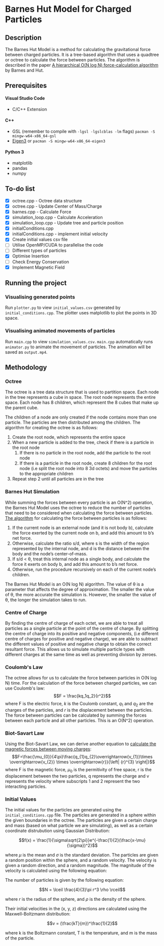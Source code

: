 # Barnes Hut Model for Charged Particles

## Description
The Barnes Hut Model is a method for calculating the gravitational force between charged particles. It is a tree-based algorithm that uses a quadtree or octree to calculate the force between particles. The algorithm is described in the paper [A hierarchical O(N log N) force-calculation algorithm](https://www.doi.org/10.1038/324446a0) by Barnes and Hut.

## Prerequisites
#### Visual Studio Code
  - C/C++ Extension
#### C++
  - GSL (remember to compile with `-lgsl -lgslcblas -lm` flags) `pacman -S mingw-w64-x86_64-gsl`
  - [Eigen3](https://eigen.tuxfamily.org/index.php?title=Main_Page) or `pacman -S mingw-w64-x86_64-eigen3`
#### Python 3
  - matplotlib
  - pandas
  - numpy

## To-do list

- [x] octree.cpp - Octree data structure
- [x] octree.cpp - Update Center of Mass/Charge
- [x] barnes.cpp - Calculate Force
- [x] simulation_loop.cpp - Calculate Acceleration
- [x] simulation_loop.cpp - Update tree and particle position
- [x] initialConditions.cpp
- [x] initialConditions.cpp - implement initial velocity
- [x] Create initial values csv file
- [ ] Utilise OpenMP/CUDA to parallelise the code
- [ ] Different types of particles
- [x] Optimise Insertion
- [ ] Check Energy Conservation
- [x] Implement Magnetic Field

## Running the project
### Visualising generated points
Run `plotter.py` to view `initial_values.csv` generated by `initial_conditions.cpp`. The plotter uses matplotlib to plot the points in 3D space.

### Visualising animated movements of particles
Run `main.cpp` to view `simulation_values.csv`. `main.cpp` automatically runs `animator.py` to animate the movement of particles. The animation will be saved as `output.mp4`.

## Methodology

### Octree
The octree is a tree data structure that is used to partition space. Each node in the tree represents a cube in space. The root node represents the entire space. Each node has 8 children, which represent the 8 cubes that make up the parent cube. 

The children of a node are only created if the node contains more than one particle. The particles are then distributed among the children. The algorithm for creating the octree is as follows:

1. Create the root node, which represents the entire space
2. When a new particle is added to the tree, check if there is a particle in the root node
   1. If there is no particle in the root node, add the particle to the root node
   2. If there is a particle in the root node, create 8 children for the root node (i.e split the root node into 8 3d octets) and move the particles to the appropriate children
3. Repeat step 2 until all particles are in the tree

### Barnes Hut Simulation
While summing the forces between every particle is an O(N^2) operation, the Barnes Hut Model uses the octree to reduce the number of particles that need to be considered when calculating the force between particles. [The algorithm](http://arborjs.org/docs/barnes-hut) for calculating the force between particles is as follows:
1. If the current node is an external node (and it is not body b), calculate the force exerted by the current node on b, and add this amount to b’s net force.
2. Otherwise, calculate the ratio s/d, where s is the width of the region represented by the internal node, and d is the distance between the body and the node’s center-of-mass. 
3. If s/d < θ, treat this internal node as a single body, and calculate the force it exerts on body b, and add this amount to b’s net force.
4. Otherwise, run the procedure recursively on each of the current node’s children.

The Barnes Hut Model is an O(N log N) algorithm. The value of θ is a parameter that affects the degree of approximation. The smaller the value of θ, the more accurate the simulation is. However, the smaller the value of θ, the longer the simulation takes to run.

### Centre of Charge

By finding the centre of charge of each octet, we are able to treat all particles as a single particle at the point of the centre of charge. By splitting the centre of charge into its positive and negative components, (i.e different centre of charges for positive and negative charge), we are able to subtract the different values of positive and negative charge to obtain the correct resultant force. This allows us to simulate multiple particle types with different charges at the same time as well as preventing division by zeroes.

### Coulomb's Law

The octree allows for us to calculate the force between particles in O(N log N) time. For the calculation of the force between charged particles, we can use Coulomb's law:
$$F = \frac{kq_1q_2}{r^2}$$
where F is the electric force, $k$ is the Coulomb constant, $q_1$ and $q_2$ are the charges of the particles, and $r$ is the displacement between the particles. The force between particles can be calculated by summing the forces between each particle and all other particles. This is an O(N^2) operation.

### Biot-Savart Law

Using the Biot-Savart Law, we can derive another equation to [calculate the magnetic forces between moving charges](https://www.phys.unsw.edu.au/einsteinlight/jw/module2_FEB.htm):
$$F=\frac{\mu_{0}}{4\pi}\frac{q_{1}q_{2}\overrightarrow{v_{1}}\times \overrightarrow{v_{2}} \times \overrightarrow{r}}{\left| {r}^{3} \right|}$$
where F is the magnetic force, $\mu_{0}$ is the permitivity of free space, r is the displacement between the two particles, q represents the charge and v represents the velocity where subscripts 1 and 2 represent the two interacting particles.

### Initial Values
The initial values for the particles are generated using the `initial_conditions.cpp` file. The particles are generated in a sphere within the given boundaries in the octree. The particles are given a certain charge and mass (based on what particle we are simulating), as well as a certain coordinate distrubution using Gaussian Distribution:

$$f(x) = \frac{1}{\sigma\sqrt{2\pi}}e^{-\frac{1}{2}(\frac{x-\mu}{\sigma})^2}$$

where $\mu$ is the mean and $\sigma$ is the standard deviation. The particles are given a random position within the sphere, and a random velocity. The velocity is given a random direction, and a random magnitude. The magnitude of the velocity is calculated using the following equation:

The number of particles is given by the following equation:

$$N = \lceil \frac{4}{3}\pi r^3 \rho \rceil$$

where $r$ is the radius of the sphere, and $\rho$ is the density of the sphere. 

Their initial velocities in the (x, y, z) directions are calculated using the Maxwell-Boltzmann distribution:

$$v = (\frac{kT}{m})^\frac{1}{2}$$

where k is the Boltzmann constant, T is the temperature, and m is the mass of the particle.
